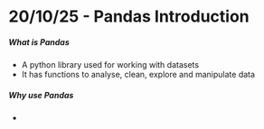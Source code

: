 

# 20/10/25 - Pandas Introduction
##### What is Pandas
 - A python library used for working with datasets
 - It has functions to analyse, clean, explore and manipulate data


##### Why use Pandas
 - 



